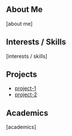 ## About Me
[about me]

## Interests / Skills
[interests / skills]

## Projects
* [project-1](https://suhas-kumararaja.github.io/projects/project-1)
* [project-2](https://suhas-kumararaja.github.io/projects/project-2)

## Academics
[academics]
